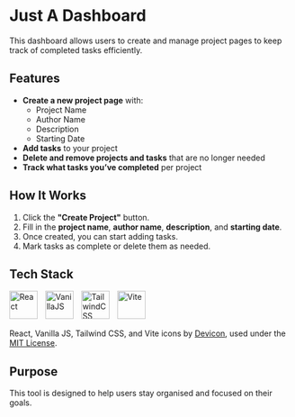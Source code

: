 # Just A Dashboard

This dashboard allows users to create and manage project pages to keep track of completed tasks efficiently.

## Features

- **Create a new project page** with:
  - Project Name
  - Author Name
  - Description
  - Starting Date
- **Add tasks** to your project
- **Delete and remove projects and tasks** that are no longer needed
- **Track what tasks you’ve completed** per project

## How It Works

1. Click the **"Create Project"** button.
2. Fill in the **project name**, **author name**, **description**, and **starting date**.
3. Once created, you can start adding tasks.
4. Mark tasks as complete or delete them as needed.

## Tech Stack

<span>
  <img src="https://cdn.jsdelivr.net/gh/devicons/devicon@latest/icons/react/react-original.svg" alt="React" width="50" height="50" style="margin-right: 10px;" />
  <img src="https://cdn.jsdelivr.net/gh/devicons/devicon@latest/icons/javascript/javascript-original.svg" alt="VanillaJS" width="50" height="50" style="margin-right: 10px;" />
  <img src="https://cdn.jsdelivr.net/gh/devicons/devicon@latest/icons/tailwindcss/tailwindcss-original.svg" alt="TailwindCSS" width="50" height="50" style="margin-right: 10px;" />
  <img src="https://cdn.jsdelivr.net/gh/devicons/devicon@latest/icons/vitejs/vitejs-original.svg" alt="Vite" width="50" height="50" />
</span>

React, Vanilla JS, Tailwind CSS, and Vite icons by [Devicon](https://devicon.dev), used under the [MIT License](https://opensource.org/licenses/MIT).

## Purpose

This tool is designed to help users stay organised and focused on their goals.
